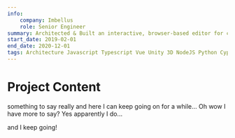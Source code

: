 ```yaml
---
info:
    company: Imbellus
    role: Senior Engineer
summary: Architected & Built an interactive, browser-based editor for complex game-like assessments. Created an engine for generating Vue components & backend logic from the editor's JSON output. Improved communication between Javascript & Unity - allowing the designer's logic to directly control the 3D visuals. Designed a server system that can be controlled by the visual editor - allowing for logic to run in-browser during editing, and on the server when deployed with no additional engineering. Assisted in the implementation of legacy assessments when necessary. Implemented LSP support & typing for designer-provided variables to allow for the use of typescript in the editor. Build a web-component based wrapper for isolated, independently deployable tasks running through configurable page with a single server connection.
start_date: 2019-02-01
end_date: 2020-12-01
tags: Architecture Javascript Typescript Vue Unity 3D NodeJS Python Cypress TDD Mocha CI/CD front-end back-end HTML css websocket vuex
---
```


# Project Content

something to say really and here I can keep going on for a while...
Oh wow I have more to say? Yes apparently I do...

and I keep going!